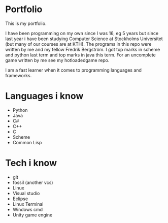 # Portfolio
This is my portfolio.

I have been programming on my own since I was 16, eg 5 years but since
last year i have been studying Computer Science at Stockholms Universitet (but many of our courses are at KTH).
The programs in this repo were written by me and my fellow Fredrik Bergström.
I got top marks in scheme and python last term and top marks in java this term.
For an uncomplete game written by me see my hotloadedgame repo.

I am a fast learner when it comes to programming languages and frameworks.

# Languages i know
* Python
* Java
* C#
* C++
* C
* Scheme
* Common Lisp

# Tech i know
* git
* fossil (another vcs)
* Linux
* Visual studio
* Eclipse
* Linux Terminal
* Windows cmd
* Unity game engine